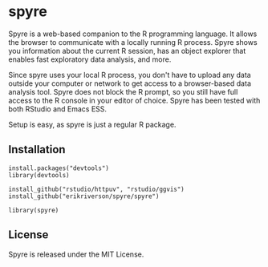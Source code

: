 spyre
=====

Spyre is a web-based companion to the R programming language. It
allows the browser to communicate with a locally running R
process. Spyre shows you information about the current R session, has
an object explorer that enables fast exploratory data analysis, and
more.

Since spyre uses your local R process, you don't have to upload any
data outside your computer or network to get access to a browser-based
data analysis tool. Spyre does not block the R prompt, so you still
have full access to the R console in your editor of choice. Spyre has
been tested with both RStudio and Emacs ESS.

Setup is easy, as spyre is just a regular R package.

## Installation

````
install.packages("devtools")
library(devtools)

install_github("rstudio/httpuv", "rstudio/ggvis")
install_github("erikriverson/spyre/spyre")

library(spyre)
````
## License

Spyre is released under the MIT License.
